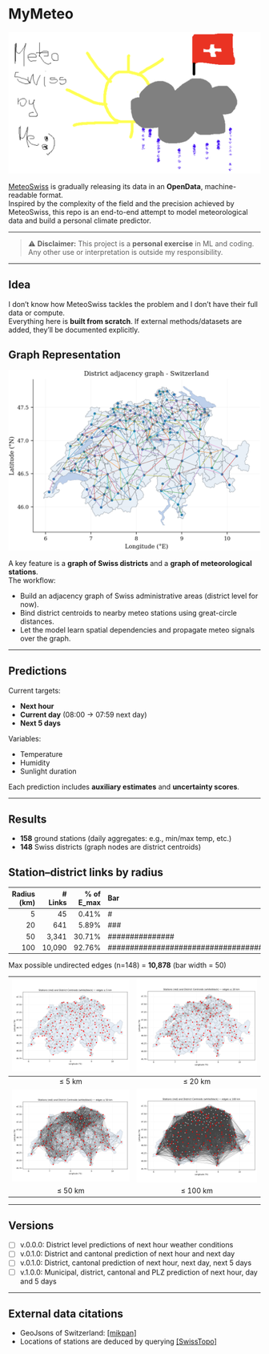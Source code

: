 # MyMeteo

![MyMeteo](figures/MyMeteo.png)

[MeteoSwiss](https://www.meteoswiss.admin.ch/about-us/) is gradually releasing its data in an **OpenData**, machine-readable format.  
Inspired by the complexity of the field and the precision achieved by MeteoSwiss, this repo is an end-to-end attempt to model meteorological data and build a personal climate predictor.

---

> ⚠️ **Disclaimer:** This project is a **personal exercise** in ML and coding.  
> Any other use or interpretation is outside my responsibility.

---

## Idea
I don’t know how MeteoSwiss tackles the problem and I don’t have their full data or compute.  
Everything here is **built from scratch**. If external methods/datasets are added, they’ll be documented explicitly.

## Graph Representation
![Graph representation of Switzerland at district level](figures/swiss_districts_graph.png)

A key feature is a **graph of Swiss districts** and a **graph of meteorological stations**.  
The workflow:
- Build an adjacency graph of Swiss administrative areas (district level for now).
- Bind district centroids to nearby meteo stations using great-circle distances.
- Let the model learn spatial dependencies and propagate meteo signals over the graph.

---

## Predictions
Current targets:
- **Next hour**
- **Current day** (08:00 → 07:59 next day)
- **Next 5 days**

Variables:
- Temperature
- Humidity
- Sunlight duration

Each prediction includes **auxiliary estimates** and **uncertainty scores**.

---

## Results
- **158** ground stations (daily aggregates: e.g., min/max temp, etc.)
- **148** Swiss districts (graph nodes are district centroids)

**Station–district links by radius**
--------------------------------

| Radius (km) |   # Links | % of E_max | Bar |
|------------:|----------:|------------:|:----|
|           5 |        45 |       0.41% | #   |
|          20 |       641 |       5.89% | ### |
|          50 |     3,341 |      30.71% | ############### |
|         100 |    10,090 |      92.76% | ############################################## |


Max possible undirected edges (n=148) = **10,878**  (bar width = 50)

| ![≤ 5 km](figures/stations_to_district_centroids_5km.png) | ![≤ 20 km](figures/stations_to_district_centroids_20km.png) |
|:----------------------------------------------------------:|:------------------------------------------------------------:|
| ≤ 5 km                                                     | ≤ 20 km                                                      |
| ![≤ 50 km](figures/stations_to_district_centroids_50km.png)| ![≤ 100 km](figures/stations_to_district_centroids_100km.png)|
| ≤ 50 km                                                    | ≤ 100 km                                                     |


---

## Versions
- [ ] v.0.0.0: District level predictions of next hour weather conditions
- [ ] v.0.1.0: District and cantonal prediction of next hour and next day
- [ ] v.0.1.0: District, cantonal prediction of next hour, next day, next 5 days
- [ ] v.1.0.0: Municipal, district, cantonal and PLZ prediction of next hour, day and 5 days

---

## External data citations

- GeoJsons of Switzerland: [[mikpan]](https://github.com/mikpan/ch-maps/tree/master)
- Locations of stations are deduced by querying [[SwissTopo]](https://www.swisstopo.admin.ch/en)
